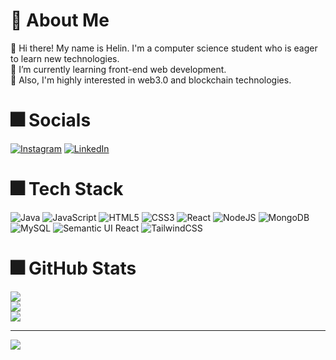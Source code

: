 # 🦋 About Me
💠 Hi there! My name is Helin. I'm a computer science student who is eager to learn new technologies.<br>💠 I’m currently learning front-end web development.<br>💠 Also, I'm highly interested in web3.0 and blockchain technologies.


# 🎆 Socials
[![Instagram](https://img.shields.io/badge/Instagram-%23E4405F.svg?logo=Instagram&logoColor=white)](https://instagram.com/helinnakdogan) [![LinkedIn](https://img.shields.io/badge/LinkedIn-%230077B5.svg?logo=linkedin&logoColor=white)](https://linkedin.com/in/helinakdogan) 


# 🎆 Tech Stack
![Java](https://img.shields.io/badge/java-%23ED8B00.svg?style=for-the-badge&logo=java&logoColor=white) ![JavaScript](https://img.shields.io/badge/javascript-%23323330.svg?style=for-the-badge&logo=javascript&logoColor=%23F7DF1E) ![HTML5](https://img.shields.io/badge/html5-%23E34F26.svg?style=for-the-badge&logo=html5&logoColor=white) ![CSS3](https://img.shields.io/badge/css3-%231572B6.svg?style=for-the-badge&logo=css3&logoColor=white) ![React](https://img.shields.io/badge/react-%2320232a.svg?style=for-the-badge&logo=react&logoColor=%2361DAFB) ![NodeJS](https://img.shields.io/badge/node.js-6DA55F?style=for-the-badge&logo=node.js&logoColor=white) ![MongoDB](https://img.shields.io/badge/MongoDB-%234ea94b.svg?style=for-the-badge&logo=mongodb&logoColor=white) ![MySQL](https://img.shields.io/badge/mysql-%2300f.svg?style=for-the-badge&logo=mysql&logoColor=white) ![Semantic UI React](https://img.shields.io/badge/Semantic%20UI%20React-%2335BDB2.svg?style=for-the-badge&logo=SemanticUIReact&logoColor=white) ![TailwindCSS](https://img.shields.io/badge/tailwindcss-%2338B2AC.svg?style=for-the-badge&logo=tailwind-css&logoColor=white) <br>


# 🎆 GitHub Stats
![](https://github-readme-stats.vercel.app/api?username=helinakdogan&theme=radical&hide_border=false&include_all_commits=false&count_private=false)<br/>
![](https://github-readme-streak-stats.herokuapp.com/?user=helinakdogan&theme=radical&hide_border=false)<br/>
![](https://github-readme-stats.vercel.app/api/top-langs/?username=helinakdogan&theme=radical&hide_border=false&include_all_commits=false&count_private=false&layout=compact)

---
[![](https://visitcount.itsvg.in/api?id=helinakdogan&icon=6&color=4)](https://visitcount.itsvg.in)

<!-- Proudly created with GPRM ( https://gprm.itsvg.in ) -->
